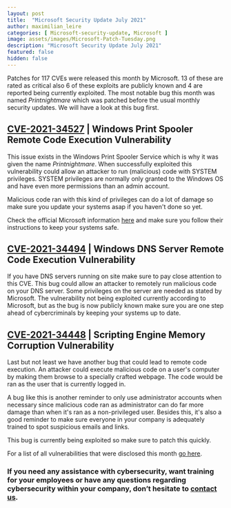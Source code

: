 ```yaml
---
layout: post
title:  "Microsoft Security Update July 2021"
author: maximilian_leire
categories: [ Microsoft-security-update, Microsoft ]
image: assets/images/Microsoft-Patch-Tuesday.png
description: "Microsoft Security Update July 2021"
featured: false
hidden: false
---
```


Patches for 117 CVEs were released this month by Microsoft. 13 of these are rated as critical also 6 of these exploits are publicly known and 4 are reported being currently exploited. The most notable bug this month was named *Printnightmare* which was patched before the usual monthly security updates. We will have a look at this bug first.

## [CVE-2021-34527](https://portal.msrc.microsoft.com/en-US/security-guidance/advisory/CVE-2021-34527) | Windows Print Spooler Remote Code Execution Vulnerability
This issue exists in the Windows Print Spooler Service which is why it was given the name *Printnightmare*. When successfully exploited this vulnerability could allow an attacker to run (malicious) code with SYSTEM privileges. SYSTEM privileges are normally only granted to the Windows OS and have even more permissions than an admin account.

Malicious code ran with this kind of privileges can do a lot of damage so make sure you update your systems asap if you haven't done so yet.

Check the official Microsoft information [here](https://portal.msrc.microsoft.com/en-US/security-guidance/advisory/CVE-2021-34527) and make sure you follow their instructions to keep your systems safe.


## [CVE-2021-34494](https://portal.msrc.microsoft.com/en-US/security-guidance/advisory/CVE-2021-34494) | Windows DNS Server Remote Code Execution Vulnerability
If you have DNS servers running on site make sure to pay close attention to this CVE. This bug could allow an attacker to remotely run malicious code on your DNS server. Some privileges on the server are needed as stated by Microsoft. The vulnerability not being exploited currently according to Microsoft, but as the bug is now publicly known make sure you are one step ahead of cybercriminals by keeping your systems up to date. 


## [CVE-2021-34448](https://portal.msrc.microsoft.com/en-US/security-guidance/advisory/CVE-2021-34448) | Scripting Engine Memory Corruption Vulnerability
Last but not least we have another bug that could lead to remote code execution. An attacker could execute malicious code on a user's computer by making them browse to a specially crafted webpage. The code would be ran as the user that is currently logged in.

A bug like this is another reminder to only use administrator accounts when necessary since malicious code ran as administrator can do far more damage than when it's ran as a non-privileged user. Besides this, it's also a good reminder to make sure everyone in your company is adequately trained to spot suspicious emails and links.

This bug is currently being exploited so make sure to patch this quickly.



For a list of all vulnerabilities that were disclosed this month [go here](https://msrc.microsoft.com/update-guide).


### If you need any assistance with cybersecurity, want training for your employees or have any questions regarding cybersecurity within your company, don’t hesitate to [contact us](https://www.ordina.be/diensten/security-and-privacy/).